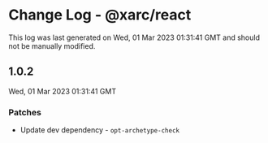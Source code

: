 # Change Log - @xarc/react

This log was last generated on Wed, 01 Mar 2023 01:31:41 GMT and should not be manually modified.

## 1.0.2
Wed, 01 Mar 2023 01:31:41 GMT

### Patches

- Update dev dependency - `opt-archetype-check`

